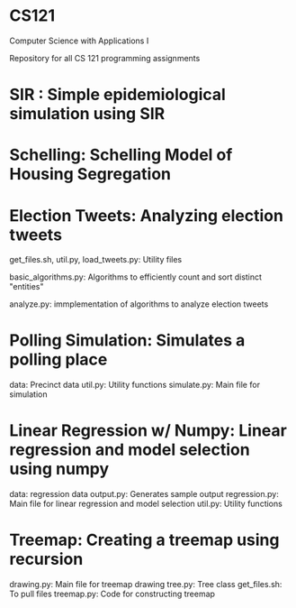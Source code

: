 # CS121
Computer Science with Applications I

Repository for all CS 121 programming assignments

# SIR : Simple epidemiological simulation using SIR
# Schelling: Schelling Model of Housing Segregation
# Election Tweets: Analyzing election tweets

  get_files.sh, util.py, load_tweets.py: Utility files
  
  basic_algorithms.py: Algorithms to efficiently count and sort distinct "entities"
  
  analyze.py: immplementation of algorithms to analyze election tweets
# Polling Simulation: Simulates a polling place
  data: Precinct data
  util.py: Utility functions
  simulate.py: Main file for simulation
# Linear Regression w/ Numpy: Linear regression and model selection using numpy
  data: regression data
  output.py: Generates sample output
  regression.py: Main file for linear regression and model selection
  util.py: Utility functions
# Treemap: Creating a treemap using recursion
  drawing.py: Main file for treemap drawing
  tree.py: Tree class
  get_files.sh: To pull files
  treemap.py: Code for constructing treemap
